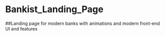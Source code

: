 # Bankist_Landing_Page
##Landing page for modern banks with animations and modern front-end UI and features
